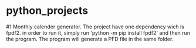 # python_projects

#1 Monthly calender generator.
  The project have one dependency wich is fpdf2. in order to run it, simply run 'python -m pip install fpdf2'
   and then run the program. The program will generate a PFD file in the same folder.  
